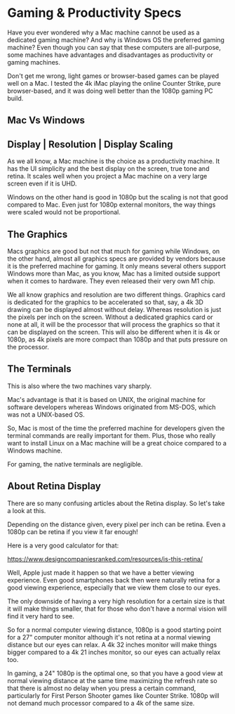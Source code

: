 # Gaming & Productivity Specs
Have you ever wondered why a 
Mac machine cannot be used
as a dedicated gaming machine? And
why is Windows OS the preferred gaming machine?
Even though you can say that these
computers are all-purpose, some
machines have advantages and
disadvantages as productivity
or gaming machines.

Don't get me wrong, light games
or browser-based games can be played
well on a Mac. I tested the 4k iMac playing
the online Counter Strike, pure
browser-based, and it was doing well
better than the 1080p gaming PC build.

## Mac Vs Windows 
## Display | Resolution | Display Scaling
As we all know, a Mac machine is the choice as
a productivity machine. It has the UI
simplicity and the best display on
the screen, true tone and retina.
It scales well when you project
a Mac machine on a very large screen
even if it is UHD.

Windows on the other hand is good
in 1080p but the scaling is not
that good compared to Mac.
Even just for 1080p external monitors,
the way things were scaled would
not be proportional. 

## The Graphics
Macs graphics are good
but not that much for gaming while
Windows, on the other hand, 
almost all graphics specs
are provided by vendors because
it is the preferred machine for gaming.
It only means several others support
Windows more than Mac, as you know, Mac
has a limited outside support when
it comes to hardware. They even released
their very own M1 chip.  

We all know graphics and resolution are two
different things. Graphics card is dedicated for
the graphics to be accelerated so
that, say, a 4k 3D drawing can be displayed
almost without delay. Whereas resolution
is just the pixels per inch on the screen.
Without a dedicated graphics card or none at all,
it will be the processor that will process
the graphics so that it can be displayed
on the screen. This will also be different
when it is 4k or 1080p, as 4k pixels 
are more compact than 1080p and that
puts pressure on the processor.

## The Terminals
This is also where the two machines vary
sharply.

Mac's advantage is that it is based on
UNIX, the original machine for software
developers whereas Windows originated
from MS-DOS, which was not a UNIX-based OS.

So, Mac is most of the time the preferred
machine for developers given
the terminal commands are really
important for them. Plus, those
who really want to install Linux
on a Mac machine will be a great
choice compared to a Windows machine.

For gaming, the native terminals are negligible.

## About Retina Display
There are so many confusing articles
about the Retina display. So let's take
a look at this.

Depending on the distance given,
every pixel per inch can be retina.
Even a 1080p can be retina if
you view it far enough! 

Here is a very good calculator for that:

https://www.designcompaniesranked.com/resources/is-this-retina/

Well, Apple just made it happen
so that we have a better viewing experience.
Even good smartphones back then
were naturally retina for a good
viewing experience, especially that
we view them close to our eyes.

The only downside of having a very high
resolution for a certain size is that
it will make things smaller, that for
those who don't have a normal vision
will find it very hard to see.

So for a normal computer viewing
distance, 1080p is a good starting point
for a 27" computer monitor although
it's not retina at a normal viewing
distance but our eyes can relax.
A 4k 32 inches monitor will make things
bigger compared to a 4k 21 inches monitor,
so our eyes can actually relax too.

In gaming, a 24" 1080p is the optimal one,
so that you have a good view at normal
viewing distance at the same time maximizing
the refresh rate so that there is almost
no delay when you press a certain command,
particularly for First Person Shooter games
like Counter Strike. 1080p will not demand
much processor compared to a 4k of the same size.
